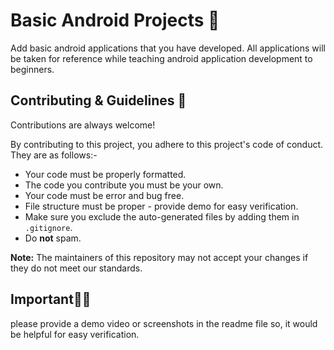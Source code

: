# Basic Android Projects 🤘
Add basic android applications that you have developed.
All applications will be taken for reference while teaching android application development to beginners.
## Contributing & Guidelines 👀

Contributions are always welcome!

By contributing to this project, you adhere to this project's code of conduct. They are as follows:-

- Your code must be properly formatted.
- The code you contribute you must be your own.
- Your code must be error and bug free.
- File structure must be proper - provide demo for easy verification.
- Make sure you exclude the auto-generated files by adding them in `.gitignore`.
- Do **not** spam.

**Note:** The maintainers of this repository may not accept your changes if
they do not meet our standards.

## Important👨‍💻

please provide a demo video or screenshots in the readme file so, it would be helpful for easy verification.
